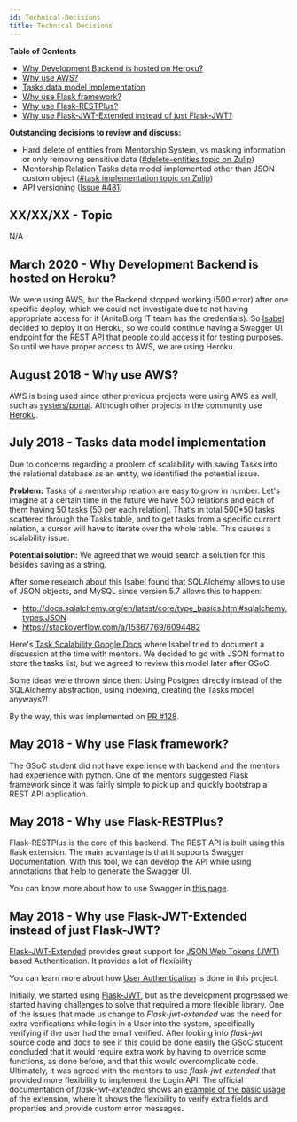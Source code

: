 ```yaml
---
id: Technical-Decisions
title: Technical Decisions
---
```

**Table of Contents**
- [Why Development Backend is hosted on Heroku?](#march-2020---why-development-backend-is-hosted-on-heroku)
- [Why use AWS?](#august-2018---why-use-aws)
- [Tasks data model implementation](#july-2018---tasks-data-model-implementation)
- [Why use Flask framework?](#may-2018---why-use-flask-framework)
- [Why use Flask-RESTPlus?](#may-2018---why-use-flask-restplus)
- [Why use Flask-JWT-Extended instead of just Flask-JWT?](#may-2018---why-use-flask-jwt-extended-instead-of-just-flask-jwt)

**Outstanding decisions to review and discuss:**
- Hard delete of entities from Mentorship System, vs masking information or only removing sensitive data ([#delete-entities topic on Zulip](https://anitab-org.zulipchat.com/#narrow/stream/222534-mentorship-system/topic/deleting-entities))
- Mentorship Relation Tasks data model implemented other than JSON custom object ([#task implementation topic on Zulip](https://anitab-org.zulipchat.com/#narrow/stream/222534-mentorship-system/topic/Tasks.20implementation))
- API versioning ([Issue #481](https://github.com/anitab-org/mentorship-backend/issues/481))

## XX/XX/XX - Topic

N/A

## March 2020 - Why Development Backend is hosted on Heroku?

We were using AWS, but the Backend stopped working (500 error) after one specific deploy, which we could not investigate due to not having appropriate access for it (AnitaB.org IT team has the credentials). So [Isabel](https://github.com/isabelcosta) decided to deploy it on Heroku, so we could continue having a Swagger UI endpoint for the REST API that people could access it for testing purposes. So until we have proper access to AWS, we are using Heroku.

## August 2018 - Why use AWS?

AWS is being used since other previous projects were using AWS as well, such as [systers/portal](https://github.com/anitab-org/portal). Although other projects in the community use [Heroku](https://www.heroku.com/).

## July 2018 - Tasks data model implementation

Due to concerns regarding a problem of scalability with saving Tasks into the relational database as an entity, we identified the potential issue.

**Problem:** Tasks of a mentorship relation are easy to grow in number. Let's imagine at a certain time in the future we have 500 relations and each of them having 50 tasks (50 per each relation). That’s in total 500*50 tasks scattered through the Tasks table, and to get tasks from a specific current relation, a cursor will have to iterate over the whole table. This causes a scalability issue.

**Potential solution:** We agreed that we would search a solution for this besides saving as a string.

After some research about this Isabel found that SQLAlchemy allows to use of JSON objects, and MySQL since version 5.7 allows this to happen:
- http://docs.sqlalchemy.org/en/latest/core/type_basics.html#sqlalchemy.types.JSON
- https://stackoverflow.com/a/15367769/6094482

Here's [Task Scalability Google Docs](https://docs.google.com/document/d/1Bm0SAPSKjxZNRkDsvklPdtbHxLXsHQpsPLz4m18nzC4/edit?usp=sharing) where Isabel tried to document a discussion at the time with mentors. We decided to go with JSON format to store the tasks list, but we agreed to review this model later after GSoC.

Some ideas were thrown since then: Using Postgres directly instead of the SQLAlchemy abstraction, using indexing, creating the Tasks model anyways?!

By the way, this was implemented on [PR #128](https://github.com/anitab-org/mentorship-backend/pull/128).

## May 2018 - Why use Flask framework?

The GSoC student did not have experience with backend and the mentors had experience with python. One of the mentors suggested Flask framework since it was fairly simple to pick up and quickly bootstrap a REST API application.

## May 2018 - Why use Flask-RESTPlus?

Flask-RESTPlus is the core of this backend. The REST API is built using this flask extension. The main advantage is that it supports Swagger Documentation. With this tool, we can develop the API while using annotations that help to generate the Swagger UI.

You can know more about how to use Swagger in [this page](Using-Backend-Swagger-UI).

## May 2018 - Why use Flask-JWT-Extended instead of just Flask-JWT?

[Flask-JWT-Extended](https://flask-jwt-extended.readthedocs.io/en/latest/) provides great support for [JSON Web Tokens (JWT)](https://jwt.io/) based Authentication. It provides a lot of flexibility

You can learn more about how [User Authentication](User-Authentication) is done in this project.

Initially, we started using [Flask-JWT](https://pythonhosted.org/Flask-JWT/), but as the development progressed we started having challenges to solve that required a more flexible library. One of the issues that made us change to _Flask-jwt-extended_ was the need for extra verifications while login in a User into the system, specifically verifying if the user had the email verified. After looking into _flask-jwt_ source code and docs to see if this could be done easily the GSoC student concluded that it would require extra work by having to override some functions, as done before, and that this would overcomplicate code. Ultimately, it was agreed with the mentors to use _flask-jwt-extended_ that provided more flexibility to implement the Login API. The official documentation of _flask-jwt-extended_ shows an [example of the basic usage](http://flask-jwt-extended.readthedocs.io/en/latest/basic_usage.html) of the extension, where it shows the flexibility to verify extra fields and properties and provide custom error messages.
